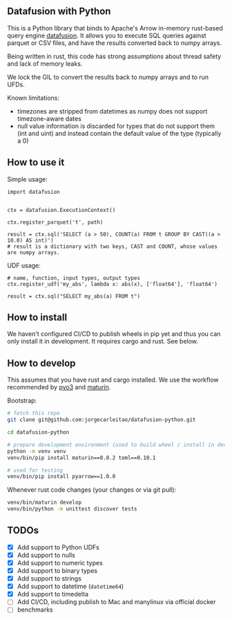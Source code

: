 ## Datafusion with Python

This is a Python library that binds to Apache's Arrow in-memory rust-based query engine [datafusion](https://github.com/apache/arrow/tree/master/rust/datafusion).
It allows you to execute SQL queries against parquet or CSV files, and have the results converted back to
numpy arrays.

Being written in rust, this code has strong assumptions about thread safety and lack of memory leaks.

We lock the GIL to convert the results back to numpy arrays and to run UFDs.

Known limitations:

* timezones are stripped from datetimes as numpy does not support timezone-aware dates
* null value information is discarded for types that do not support them (int and uint) and instead contain the default value of the type (typically a 0)

## How to use it

Simple usage:

```
import datafusion


ctx = datafusion.ExecutionContext()

ctx.register_parquet('t', path)

result = ctx.sql('SELECT (a > 50), COUNT(a) FROM t GROUP BY CAST((a > 10.0) AS int)')
# result is a dictionary with two keys, CAST and COUNT, whose values are numpy arrays.
```

UDF usage:

```
# name, function, input types, output types
ctx.register_udf('my_abs', lambda x: abs(x), ['float64'], 'float64')

result = ctx.sql("SELECT my_abs(a) FROM t")
```

## How to install

We haven't configured CI/CD to publish wheels in pip yet and thus you can only install it in development.
It requires cargo and rust. See below.

## How to develop

This assumes that you have rust and cargo installed. We use the workflow recommended by [pyo3](https://github.com/PyO3/pyo3) and [maturin](https://github.com/PyO3/maturin).

Bootstrap:

```bash
# fetch this repo
git clone git@github.com:jorgecarleitao/datafusion-python.git

cd datafusion-python

# prepare development environment (used to build wheel / install in development)
python -m venv venv
venv/bin/pip install maturin==0.8.2 toml==0.10.1

# used for testing
venv/bin/pip install pyarrow==1.0.0
```

Whenever rust code changes (your changes or via git pull):

```bash
venv/bin/maturin develop
venv/bin/python -m unittest discover tests
```

## TODOs

* [x] Add support to Python UDFs
* [x] Add support to nulls
* [x] Add support to numeric types
* [x] Add support to binary types
* [x] Add support to strings
* [x] Add support to datetime (`datetime64`)
* [x] Add support to timedelta
* [ ] Add CI/CD, including publish to Mac and manylinux via official docker
* [ ] benchmarks
